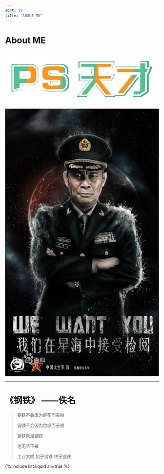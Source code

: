 ```yaml
---
sort: 99
title: "ABOUT ME"
---
```


# About ME

![PS-Genius](../resource/image/title-alpha.png)

![Icon](../resource/image/常伟思.jpg)

---

# 《钢铁》	——佚名

> 钢铁不会因为鲜花而美丽
>
> 钢铁不会因为垃圾而丑陋
>
> 钢铁就是钢铁
>
> 他无坚不摧
>
> 工业文明 始于钢铁 终于钢铁

{% include list.liquid all=true %}
